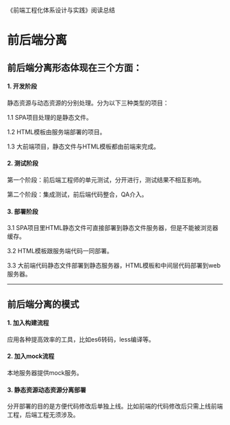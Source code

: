 《前端工程化体系设计与实践》阅读总结

# 前后端分离

## 前后端分离形态体现在三个方面：

#### 1. 开发阶段

静态资源与动态资源的分别处理。分为以下三种类型的项目：

1.1 SPA项目处理的是静态文件。

1.2 HTML模板由服务端部署的项目。

1.3 大前端项目，静态文件与HTML模板都由前端来完成。

#### 2. 测试阶段

第一个阶段：前后端工程师的单元测试，分开进行，测试结果不相互影响。

第二个阶段：集成测试，前后端代码整合，QA介入。

#### 3. 部署阶段

3.1 SPA项目里HTML静态文件可直接部署到静态文件服务器，但是不能被浏览器缓存。

3.2 HTML模板跟服务端代码一同部署。

3.3 大前端代码静态文件部署到静态服务器，HTML模板和中间层代码部署到web服务器。

-------

## 前后端分离的模式

#### 1. 加入构建流程

应用各种提高效率的工具，比如es6转码，less编译等。

#### 2. 加入mock流程

本地服务器提供mock服务。

#### 3. 静态资源动态资源分离部署

分开部署的目的是方便代码修改后单独上线。比如前端的代码修改后只需上线前端工程，后端工程无须涉及。

